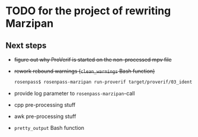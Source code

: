 # TODO for the project of rewriting Marzipan

## Next steps

* ~~figure out why ProVerif is started on the non-processed mpv file~~
* ~~rework rebound warnings (`clean_warnings` Bash function)~~
  ```bash
  rosenpass$ rosenpass-marzipan run-proverif target/proverif/03_identity_hiding_responder.entry.o.pv target/proverif/03_identity_hiding_responder.entry.log
  ```

* provide log parameter to `rosenpass-marzipan`-call
* cpp pre-processing stuff
* awk pre-processing stuff
* `pretty_output` Bash function
